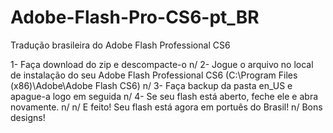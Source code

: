 # Adobe-Flash-Pro-CS6-pt_BR
Tradução brasileira do Adobe Flash Professional CS6

1- Faça download do zip e descompacte-o
n/
2- Jogue o arquivo no local de instalação do seu Adobe Flash Professional CS6 (C:\Program Files (x86)\Adobe\Adobe Flash CS6)
n/
3- Faça backup da pasta en_US e apague-a logo em seguida
n/
4- Se seu flash está aberto, feche ele e abra novamente.
n/
n/
E feito! Seu flash está agora em portuês do Brasil!
n/
Bons designs!
